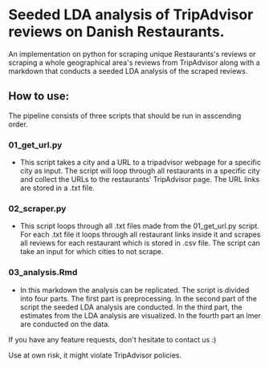 # Seeded LDA analysis of TripAdvisor reviews on Danish Restaurants.  
An implementation on python for scraping unique Restaurants's reviews or scraping a whole geographical area's reviews from TripAdvisor along with a markdown that conducts a seeded LDA analysis of the scraped reviews. 

## How to use:

The pipeline consists of three scripts that should be run in asscending order. 

### 01_get_url.py
- This script takes a city and a URL to a tripadvisor webpage for a specific city as input. The script will loop through all restaurants in a specific city and collect the URLs to the restaurants' TripAdvisor page. The URL links are stored in a .txt file. 

### 02_scraper.py
- This script loops through all .txt files made from the 01_get_url.py script. For each .txt file it loops through all restaurant links inside it and scrapes all reviews for each restaurant which is stored in .csv file. The script can take an input for which cities to not scrape. 

### 03_analysis.Rmd
- In this markdown the analysis can be replicated. The script is divided into four parts. The first part is preprocessing. In the second part of the script the seeded LDA analysis are conducted. In the third part, the estimates from the LDA analysis are visualized. In the fourth part an lmer are conducted on the data. 

If you have any feature requests, don't hesitate to contact us :)

Use at own risk, it might violate TripAdvisor policies.
